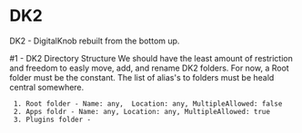 # DK2
DK2 - DigitalKnob rebuilt from the bottom up.

#1 - DK2 Directory Structure
      We should have the least amount of restriction and freedom to easly move, add, and rename DK2 folders.
      For now, a Root folder must be the constant. The list of alias's to folders must be heald central somewhere.
      
     1. Root folder - Name: any,  Location: any, MultipleAllowed: false
     2. Apps foldr - Name: any, Location: any, MultipleAllowed: true
     3. Plugins folder - 
     
